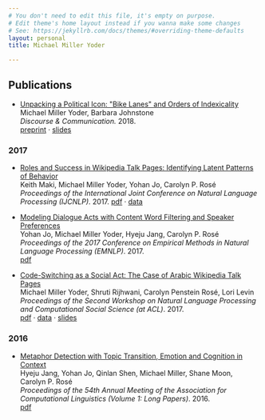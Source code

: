 ```yaml
---
# You don't need to edit this file, it's empty on purpose.
# Edit theme's home layout instead if you wanna make some changes
# See: https://jekyllrb.com/docs/themes/#overriding-theme-defaults
layout: personal
title: Michael Miller Yoder

---
```


## Publications

* [Unpacking a Political Icon: "Bike Lanes" and Orders of Indexicality](http://journals.sagepub.com/doi/full/10.1177/1750481317745753)  
Michael Miller Yoder, Barbara Johnstone  
*Discourse & Communication.* 2018.  
[preprint](files/yoder_johnstone_2018.pdf) &middot; [slides](files/yoder_johnstone_slides_2018.pdf)

### 2017

* [Roles and Success in Wikipedia Talk Pages: Identifying Latent Patterns of Behavior](http://www.aclweb.org/anthology/I17-1103)  
Keith Maki, Michael Miller Yoder, Yohan Jo, Carolyn P. Rosé  
*Proceedings of the International Joint Conference on Natural Language Processing (IJCNLP)*. 2017.
[pdf](http://www.aclweb.org/anthology/I17-1103) &middot; [data](https://github.com/michaelmilleryoder/wikipedia-talk-scores)

* [Modeling Dialogue Acts with Content Word Filtering and Speaker Preferences](http://www.aclweb.org/anthology/D17-1232)  
Yohan Jo, Michael Miller Yoder, Hyeju Jang, Carolyn P. Rosé  
*Proceedings of the 2017 Conference on Empirical Methods in Natural Language Processing (EMNLP)*. 2017.  
[pdf](http://www.aclweb.org/anthology/D17-1232)

* [Code-Switching as a Social Act: The Case of Arabic Wikipedia Talk Pages](http://aclweb.org/anthology/W17-2911)  
Michael Miller Yoder, Shruti Rijhwani, Carolyn Penstein Rosé, Lori Levin  
*Proceedings of the Second Workshop on Natural Language Processing and Computational Social Science (at ACL)*. 2017.  
[pdf](http://aclweb.org/anthology/W17-2911) &middot; [data](https://github.com/michaelmilleryoder/wikipedia-codeswitching-data) &middot; [slides](files/yoder_rijhwani_rose_levin_2017.pdf)

### 2016

* [Metaphor Detection with Topic Transition, Emotion and Cognition in Context](http://www.aclweb.org/anthology/P16-1021)  
Hyeju Jang, Yohan Jo, Qinlan Shen, Michael Miller, Shane Moon, Carolyn P. Rosé  
*Proceedings of the 54th Annual Meeting of the Association for Computational Linguistics (Volume 1: Long Papers)*. 2016.  
[pdf](http://www.aclweb.org/anthology/P16-1021)
